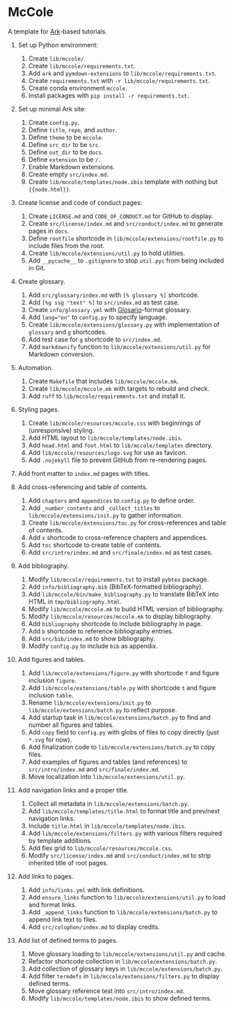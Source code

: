 # McCole

A template for [Ark][ark]-based tutorials.

1.  Set up Python environment:
    1.  Create `lib/mccole/`.
    1.  Create `lib/mccole/requirements.txt`.
    1.  Add `ark` and `pymdown-extensions` to `lib/mccole/requirements.txt`.
    1.  Create `requirements.txt` with `-r lib/mccole/requirements.txt`.
    1.  Create conda environment `mccole`.
    1.  Install packages with `pip install -r requirements.txt`.

1.  Set up minimal Ark site:
    1.  Create `config.py`.
    1.  Define `title`, `repo`, and `author`.
    1.  Define `theme` to be `mccole`.
    1.  Define `src_dir` to be `src`.
    1.  Define `out_dir` to be `docs`.
    1.  Define `extension` to be `/`.
    1.  Enable Markdown extensions.
    1.  Create empty `src/index.md`.
    1.  Create `lib/mccole/templates/node.ibis` template with nothing but `{{node.html}}`.

1.  Create license and code of conduct pages:
    1.  Create `LICENSE.md` and `CODE_OF_CONDUCT.md` for GitHub to display.
    1.  Create `src/license/index.md` and `src/conduct/index.md` to generate pages in `docs`.
    1.  Define `rootfile` shortcode in `lib/mccole/extensions/rootfile.py` to include files from the root.
    1.  Create `lib/mccole/extensions/util.py` to hold utilities.
    1.  Add `__pycache__` to `.gitignore` to stop `util.pyc` from being included in Git.

1.  Create glossary.
    1.  Add `src/glossary/index.md` with `[% glossary %]` shortcode.
    1.  Add `[%g ssg "text" %]` to `src/index.md` as test case.
    1.  Create `info/glossary.yml` with [Glosario][glosario]-format glossary.
    1.  Add `lang="en"` to `config.py` to specify language.
    1.  Create `lib/mccole/extensions/glossary.py` with implementation of `glossary` and `g` shortcodes.
    1.  Add test case for `g` shortcode to `src/index.md`.
    1.  Add `markdownify` function to `lib/mccole/extensions/util.py` for Markdown conversion.

1.  Automation.
    1.  Create `Makefile` that includes `lib/mccole/mccole.mk`.
    1.  Create `lib/mccole/mccole.mk` with targets to rebuild and check.
    1.  Add `ruff` to `lib/mccole/requirements.txt` and install it.

1.  Styling pages.
    1.  Create `lib/mccole/resources/mccole.css` with beginnings of (unresponsive) styling.
    1.  Add HTML layout to `lib/mccole/templates/node.ibis`.
    1.  Add `head.html` and `foot.html` to `lib/mccole/templates` directory.
    1.  Add `lib/mccole/resources/logo.svg` for use as favicon.
    1.  Add `.nojekyll` file to prevent GitHub from re-rendering pages.

1.  Add front matter to `index.md` pages with titles.

1.  Add cross-referencing and table of contents.
    1.  Add `chapters` and `appendices` to `config.py` to define order.
    1.  Add `_number_contents` and `_collect_titles` to `lib/mccole/extensions/init.py` to gather information.
    1.  Create `lib/mccole/extensions/toc.py` for cross-references and table of contents.
    1.  Add `x` shortcode to cross-reference chapters and appendices.
    1.  Add `toc` shortcode to create table of contents.
    1.  Add `src/intro/index.md` and `src/finale/index.md` as test cases.

1.  Add bibliography.
    1.  Modify `lib/mccole/requirements.txt` to install `pybtex` package.
    1.  Add `info/bibliography.bib` (BibTeX-formatted bibliography).
    1.  Add `lib/mccole/bin/make_bibliography.py` to translate BibTeX into HTML in `tmp/bibliography.html`.
    1.  Modify `lib/mccole/mccole.mk` to build HTML version of bibliography.
    1.  Modify `lib/mccole/resources/mccole.mk` to display bibliography.
    1.  Add `bibliography` shortcode to include bibliography in page.
    1.  Add `b` shortcode to reference bibliography entries.
    1.  Add `src/bib/index.md` to show bibliography.
    1.  Modify `config.py` to include `bib` as appendix.

1.  Add figures and tables.
    1.  Add `lib/mccole/extensions/figure.py` with shortcode `f` and figure inclusion `figure`.
    1.  Add `lib/mccole/extensions/table.py` with shortcode `t` and figure inclusion `table`.
    1.  Rename `lib/mccole/extensions/init.py` to `lib/mccole/extensions/batch.py` to reflect purpose.
    1.  Add startup task in `lib/mccole/extensions/batch.py` to find and number all figures and tables.
    1.  Add `copy` field to `config.py` with globs of files to copy directly (just `*.svg` for now).
    1.  Add finalization code to `lib/mccole/extensions/batch.py` to copy files.
    1.  Add examples of figures and tables (and references) to `src/intro/index.md` and `src/finale/index.md`.
    1.  Move localization into `lib/mccole/extensions/util.py`.

1.  Add navigation links and a proper title.
    1.  Collect all metadata in `lib/mccole/extensions/batch.py`.
    1.  Add `lib/mccole/templates/title.html` to format title and prev/next navigation links.
    1.  Include `title.html` in `lib/mccole/templates/node.ibis`.
    1.  Add `lib/mccole/extensions/filters.py` with various filters required by template additions.
    1.  Add flex grid to `lib/mccole/resources/mccole.css`.
    1.  Modify `src/license/index.md` and `src/conduct/index.md` to strip inherited title of root pages.

1.  Add links to pages.
    1.  Add `info/links.yml` with link definitions.
    1.  Add `ensure_links` function to `lib/mccole/extensions/util.py` to load and format links.
    1.  Add `_append_links` function to `lib/mccole/extensions/batch.py` to append link text to files.
    1.  Add `src/colophon/index.md` to display credits.

1.  Add list of defined terms to pages.
    1.  Move glossary loading to `lib/mccole/extensions/util.py` and cache.
    1.  Refactor shortcode collection in `lib/mccole/extensions/batch.py`.
    1.  Add collection of glossary keys in `lib/mccole/extensions/batch.py`.
    1.  Add filter `termdefs` in `lib/mccole/extensions/filters.py` to display defined terms.
    1.  Move glossary reference test into `src/intro/index.md`.
    1.  Modify `lib/mccole/templates/node.ibis` to show defined terms.

[ark]: https://www.dmulholl.com/docs/ark/main/
[glosario]: https://glosario.carpentries.org/
